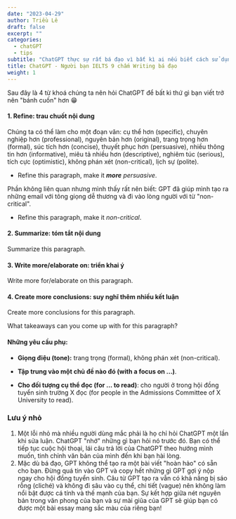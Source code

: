 ```yaml
---
date: "2023-04-29"
author: Triều Lê
draft: false
excerpt: ""
categories:
  - chatGPT
  - tips
subtitle: "ChatGPT thực sự rất bá đạo vì bất kì ai nếu biết cách sử dụng nó đều có thể viết luận tiếng Anh mượt mà, mạch lạc như một người bản địa thực thụ."
title: ChatGPT - Người bạn IELTS 9 chấm Writing bá đạo
weight: 1
---
```

Sau đây là 4 từ khoá chúng ta nên hỏi ChatGPT để bất kì thứ gì bạn viết trở nên "bánh cuốn" hơn 😁

#### **1. Refine: trau chuốt nội dung** 

Chúng ta có thể làm cho một đoạn văn: cụ thể hơn (specific), chuyên nghiệp hơn (professional), nguyên bản hơn (original), trang trọng hơn (formal), súc tích hơn (concise), thuyết phục hơn (persuasive), nhiều thông tin hơn (informative), miêu tả nhiều hơn (descriptive), nghiêm túc (serious), tích cực (optimistic), không phán xét (non-critical), lịch sự (polite).

- Refine this paragraph, make it ***more** persuasive*.

Phần không liên quan nhưng mình thấy rất nên biết: GPT đã giúp mình tạo ra những email với tông giọng dễ thương và đi vào lòng người với từ "non-critical". 

- Refine this paragraph, make it *non-critical*.

#### **2. Summarize: tóm tắt nội dung**

Summarize this paragraph.

#### **3. Write more/elaborate on: triển khai ý** 

Write more for/elaborate on this paragraph.

#### **4. Create more conclusions: suy nghĩ thêm nhiều kết luận** 

Create more conclusions for this paragraph.

What takeaways can you come up with for this paragraph?

#### Những yêu cầu phụ:

- **Giọng điệu (tone):** trang trọng (formal), không phán xét (non-critical).

- **Tập trung vào một chủ đề nào đó (with a focus on ...)**.

- **Cho đối tượng cụ thể đọc (for ... to read)**: cho người ở trong hội đồng tuyển sinh trường X đọc (for people in the Admissions Committee of X University to read).

### Lưu ý nhỏ
1. Một lỗi nhỏ mà nhiều người dùng mắc phải là họ chỉ hỏi ChatGPT một lần khi sửa luận. ChatGPT "nhớ" những gì bạn hỏi nó trước đó. Bạn có thể tiếp tục cuộc hội thoại, lái câu trả lời của ChatGPT theo hướng mình muốn, tinh chỉnh văn bản của mình đến khi bạn hài lòng. 
2. Mặc dù bá đạo, GPT không thể tạo ra một bài viết "hoàn hảo" có sẵn cho bạn. Đừng quá tin vào GPT và copy hết những gì GPT gợi ý nộp ngay cho hội đồng tuyển sinh. Câu từ GPT tạo ra vẫn có khả năng bị sáo rỗng (cliché) và không đi sâu vào cụ thể, chi tiết (vague) nên không làm nổi bật được cá tính và thế mạnh của bạn. Sự kết hợp giữa nét nguyên bản trong văn phong của bạn và sự mài giũa của GPT sẽ giúp bạn có được một bài essay mang sắc màu của riêng bạn!
